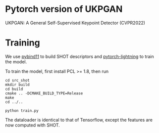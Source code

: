 # Pytorch version of UKPGAN
UKPGAN: A General Self-Supervised Keypoint Detector (CVPR2022)

# Training
We use [pybind11](https://pybind11.readthedocs.io/en/stable/) to build SHOT descriptors and [pytorch-lightning](https://pytorch-lightning.readthedocs.io/en/latest/common/lightning_module.html) to train the model.

To train the model, first install PCL >= 1.8, then run
```
cd src_shot
mkdir build
cd build
cmake .. -DCMAKE_BUILD_TYPE=Release
make
cd ../..

python train.py
```

The dataloader is identical to that of Tensorflow, except the features are now computed with SHOT.
